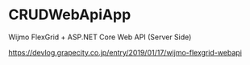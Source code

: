 # CRUDWebApiApp
Wijmo FlexGrid + ASP.NET Core Web API (Server Side)

https://devlog.grapecity.co.jp/entry/2019/01/17/wijmo-flexgrid-webapi
